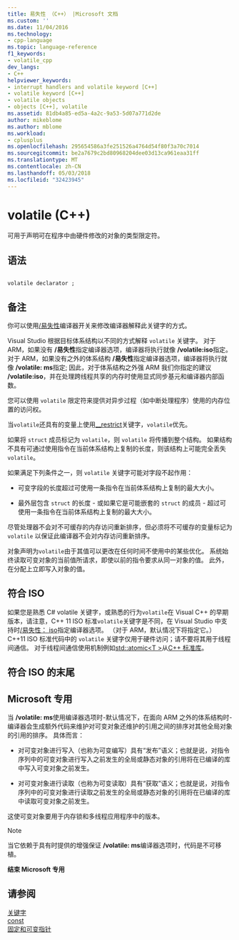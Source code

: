 ```yaml
---
title: 易失性 （C++） |Microsoft 文档
ms.custom: ''
ms.date: 11/04/2016
ms.technology:
- cpp-language
ms.topic: language-reference
f1_keywords:
- volatile_cpp
dev_langs:
- C++
helpviewer_keywords:
- interrupt handlers and volatile keyword [C++]
- volatile keyword [C++]
- volatile objects
- objects [C++], volatile
ms.assetid: 81db4a85-ed5a-4a2c-9a53-5d07a771d2de
author: mikeblome
ms.author: mblome
ms.workload:
- cplusplus
ms.openlocfilehash: 295654586a3fe251526a4764d54f80f3a70c7014
ms.sourcegitcommit: be2a7679c2bd80968204dee03d13ca961eaa31ff
ms.translationtype: MT
ms.contentlocale: zh-CN
ms.lasthandoff: 05/03/2018
ms.locfileid: "32423945"
---
```

# <a name="volatile-c"></a>volatile (C++)
可用于声明可在程序中由硬件修改的对象的类型限定符。  
  
## <a name="syntax"></a>语法  
  
```  
  
volatile declarator ;  
```  
  
## <a name="remarks"></a>备注  
 你可以使用[/易失性](../build/reference/volatile-volatile-keyword-interpretation.md)编译器开关来修改编译器解释此关键字的方式。  
  
 Visual Studio 根据目标体系结构以不同的方式解释 `volatile` 关键字。 对于 ARM，如果没有 **/易失性**指定编译器选项，编译器将执行就像 **/volatile:iso**指定。 对于 ARM，如果没有之外的体系结构 **/易失性**指定编译器选项，编译器将执行就像 **/volatile: ms**指定; 因此，对于体系结构之外强 ARM 我们你指定的建议 **/volatile:iso**，并在处理跨线程共享的内存时使用显式同步基元和编译器内部函数。  
  
 您可以使用 `volatile` 限定符来提供对异步过程（如中断处理程序）使用的内存位置的访问权。  
  
 当`volatile`还具有的变量上使用[__restrict](../cpp/extension-restrict.md)关键字，`volatile`优先。  
  
 如果将 `struct` 成员标记为 `volatile`，则 `volatile` 将传播到整个结构。 如果结构不具有可通过使用指令在当前体系结构上复制的长度，则该结构上可能完全丢失 `volatile`。  
  
 如果满足下列条件之一，则 `volatile` 关键字可能对字段不起作用：  
  
-   可变字段的长度超过可使用一条指令在当前体系结构上复制的最大大小。  
  
-   最外层包含 `struct` 的长度 - 或如果它是可能嵌套的 `struct` 的成员 - 超过可使用一条指令在当前体系结构上复制的最大大小。  
  
 尽管处理器不会对不可缓存的内存访问重新排序，但必须将不可缓存的变量标记为 `volatile` 以保证此编译器不会对内存访问重新排序。  
  
 对象声明为`volatile`由于其值可以更改在任何时间不使用中的某些优化。  系统始终读取可变对象的当前值所请求，即使以前的指令要求从同一对象的值。  此外，在分配上立即写入对象的值。  
  
## <a name="iso-compliant"></a>符合 ISO  
 如果您是熟悉 C# volatile 关键字，或熟悉的行为`volatile`在 Visual C++ 的早期版本，请注意，C++ 11 ISO 标准`volatile`关键字是不同，在 Visual Studio 中支持时[/易失性： iso](../build/reference/volatile-volatile-keyword-interpretation.md)指定编译器选项。 （对于 ARM，默认情况下将指定它。） C++11 ISO 标准代码中的 `volatile` 关键字仅用于硬件访问；请不要将其用于线程间通信。 对于线程间通信使用机制例如[std::atomic\<T >](../standard-library/atomic.md)从[C++ 标准库](../standard-library/cpp-standard-library-reference.md)。  
  
## <a name="end-of-iso-compliant"></a>符合 ISO 的末尾  
  
## <a name="microsoft-specific"></a>Microsoft 专用  
 当 **/volatile: ms**使用编译器选项时-默认情况下，在面向 ARM 之外的体系结构时-编译器会生成额外代码来维护对可变对象还维护的引用之间的排序对其他全局对象的引用的排序。 具体而言：  
  
-   对可变对象进行写入（也称为可变编写）具有“发布”语义；也就是说，对指令序列中的可变对象进行写入之前发生的全局或静态对象的引用将在已编译的库中写入可变对象之前发生。  
  
-   对可变对象进行读取（也称为可变读取）具有“获取”语义；也就是说，对指令序列中的可变对象进行读取之前发生的全局或静态对象的引用将在已编译的库中读取可变对象之前发生。  
  
 这使可变对象要用于内存锁和多线程应用程序中的版本。  
  
> [!NOTE]
>  当它依赖于具有时提供的增强保证 **/volatile: ms**编译器选项时，代码是不可移植。  
  
**结束 Microsoft 专用**  
  
## <a name="see-also"></a>请参阅  
 [关键字](../cpp/keywords-cpp.md)   
 [const](../cpp/const-cpp.md)   
 [固定和可变指针](../cpp/const-and-volatile-pointers.md)